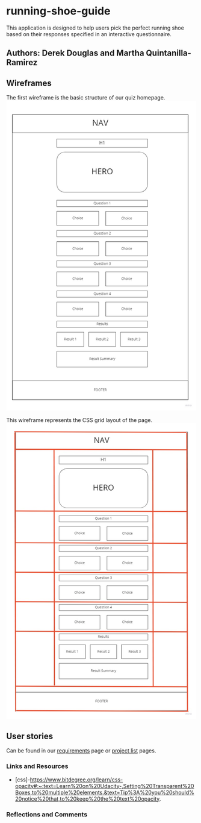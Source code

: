 # running-shoe-guide

This application is designed to help users pick the perfect running shoe based on their responses specified in an interactive questionnaire.
## Authors: Derek Douglas and Martha Quintanilla-Ramirez

## Wireframes

The first wireframe is the basic structure of our quiz homepage.
![Shoe suggestion quiz wireframe](img/wireframe-quiz.jpg)

This wireframe represents the CSS grid layout of the page.
![Shoe suggestion quiz grid layout wireframe](img/wireframe-quiz-grid.jpg)

## User stories

Can be found in  our [requirements](requirements.md) page or [project list](PROJECT-LIST.md) pages.

### Links and Resources
- [css]-https://www.bitdegree.org/learn/css-opacity#:~:text=Learn%20on%20Udacity-,Setting%20Transparent%20Boxes,to%20multiple%20elements.&text=Tip%3A%20you%20should%20notice%20that,to%20keep%20the%20text%20opacity.

### Reflections and Comments
